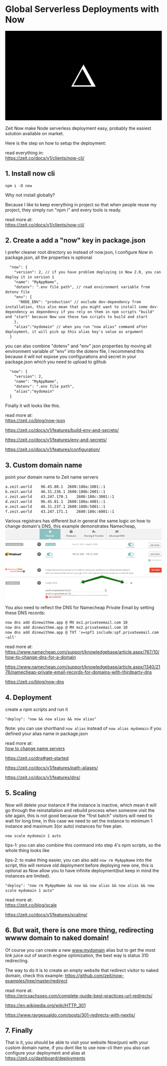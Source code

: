 # Global Serverless Deployments with Now

![](./img/Now.png)

Zeit Now make Node serverless deployment easy, probably the easiest solution available on market.

Here is the step on how to setup the deployment:

read everything in:  
https://zeit.co/docs/v1/clients/now-cli/

## 1. Install now cli

```
npm i -D now
```

Why not install globally?

Because I like to keep everything in project so that when people reuse my project, they simply run "npm i" and every tools is ready.

read more at:  
https://zeit.co/docs/v1/clients/now-cli/

## 2. Create a add a "now" key in package.json

I prefer cleaner root directory so instead of now.json, I configure Now in package.json, all the properties is optional

```
  "now": {
    "version": 2, // if you have problem deploying in Now 2.0, you can deploy it in version 1
    "name": "MyAppName",
    "dotenv": ".env file path", // read environment variable from dotenv file
    "env": {
      "NODE_ENV": "production" // exclude dev-dependency from installation, this also mean that you might want to install some dev-dependency as dependency if you rely on them in npm scripts "build" and "start" because Now use these two scripts to build and start
    },
    "alias":"mydomain" // when you run "now alias" command after deployment, it will pick up this alias key's value as argument
  }
```

you can also combine "dotenv" and "env" json properties by moving all environment variable of "env" into the dotenv file, I recommend this because it will not expose you configurations and secret in your package.json which you need to upload to github

```
  "now": {
    "version": 2,
    "name": "MyAppName",
    "dotenv": ".env file path",
    "alias":"mydomain"
  }
```

Finally it will looks like this.

read more at:  
https://zeit.co/blog/now-json

https://zeit.co/docs/v1/features/build-env-and-secrets/

https://zeit.co/docs/v1/features/env-and-secrets/

https://zeit.co/docs/v1/features/configuration/

## 3. Custom domain name

point your domain name to Zeit name servers

```
a.zeit.world	96.45.80.1	2600:180a:1001::1
b.zeit.world	46.31.236.1	2600:180b:2001::1
c.zeit.world	43.247.170.1	2600:180c:3001::1
d.zeit.world	96.45.81.1	2600:180a:4001::1
e.zeit.world	46.31.237.1	2600:180b:5001::1
f.zeit.world	43.247.171.1	2600:180c:6001::1
```

Various registrars has different but in general the same logic on how to change domain's DNS, this example demonstrates Namecheap,
![](./img/CustomeDNS.png)

You also need to reflect the DNS for Namecheap Private Email by setting these DNS records:

```
now dns add dinewithme.app @ MX mx1.privateemail.com 10
now dns add dinewithme.app @ MX mx2.privateemail.com 10
now dns add dinewithme.app @ TXT 'v=spf1 include:spf.privateemail.com ~all'
```

read more at:  
https://www.namecheap.com/support/knowledgebase/article.aspx/767/10/how-to-change-dns-for-a-domain

https://www.namecheap.com/support/knowledgebase/article.aspx/1340/2176/namecheap-private-email-records-for-domains-with-thirdparty-dns

https://zeit.co/blog/now-dns

## 4. Deployment

create a npm scripts and run it

```
"deploy": "now && now alias && now alias"
```

Note: you can use shorthand `now alias` instead of `now alias mydomain` if you defined your alias name in package.json

read more at:  
[how to change name servers](https://www.youtube.com/watch?v=wNqsPau-cyE)

https://zeit.co/dns#get-started

https://zeit.co/docs/v1/features/path-aliases/

https://zeit.co/docs/v1/features/dns/

## 5. Scaling

Now will delete your instance if the instance is inactive, which mean it will go through the reinstallation and rebuild process when someone visit the site again, this is not good because the "first batch" visitors will need to wait for long time, in this case we need to set the instance to minimum 1 instance and maximum 3(or auto) instances for free plan.

```
now scale mydomain 1 auto
```

tips-1: you can also combine this command into step 4's npm scripts, so the whole thing looks like

tips-2: to make thing easier, you can also add `now rm MyAppName` into the script, this will remove old deployment before deploying new one, this is optional as Now allow you to have infinite deployment(but keep in mind the instances are limited).

```
"deploy": "now rm MyAppName && now && now alias && now alias && now scale mydomain 1 auto"
```

read more at:  
https://zeit.co/blog/scale

https://zeit.co/docs/v1/features/scaling/

## 6. But wait, there is one more thing, redirecting wwww domain to naked domain!

Of course you can create a new www.mydomain alias but to get the most link juice out of search engine optimization, the best way is status 310 redirecting.

The way to do it is to create an empty website that redirect visitor to naked domain, check this example: https://github.com/zeit/now-examples/tree/master/redirect

read more at:  
https://ericsachsseo.com/complete-guide-best-practices-url-redirects/

https://en.wikipedia.org/wiki/HTTP_301

https://www.raygesualdo.com/posts/301-redirects-with-nextjs/

## 7. Finally

That is it, you should be able to visit your website Now(pun) with your custom domain name, if you dont like to use now-cli then you also can configure your deployment and alias at https://zeit.co/dashboard/deployments
